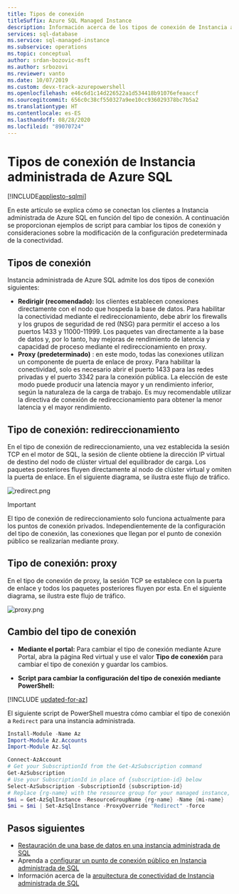 ```yaml
---
title: Tipos de conexión
titleSuffix: Azure SQL Managed Instance
description: Información acerca de los tipos de conexión de Instancia administrada de Azure SQL
services: sql-database
ms.service: sql-managed-instance
ms.subservice: operations
ms.topic: conceptual
author: srdan-bozovic-msft
ms.author: srbozovi
ms.reviewer: vanto
ms.date: 10/07/2019
ms.custom: devx-track-azurepowershell
ms.openlocfilehash: e46c6d1c14d226522a1d534418b91076efeaaccf
ms.sourcegitcommit: 656c0c38cf550327a9ee10cc936029378bc7b5a2
ms.translationtype: HT
ms.contentlocale: es-ES
ms.lasthandoff: 08/28/2020
ms.locfileid: "89070724"
---
```

# <a name="azure-sql-managed-instance-connection-types"></a>Tipos de conexión de Instancia administrada de Azure SQL
[!INCLUDE[appliesto-sqlmi](../includes/appliesto-sqlmi.md)]

En este artículo se explica cómo se conectan los clientes a Instancia administrada de Azure SQL en función del tipo de conexión. A continuación se proporcionan ejemplos de script para cambiar los tipos de conexión y consideraciones sobre la modificación de la configuración predeterminada de la conectividad.

## <a name="connection-types"></a>Tipos de conexión

Instancia administrada de Azure SQL admite los dos tipos de conexión siguientes:

- **Redirigir (recomendado):** los clientes establecen conexiones directamente con el nodo que hospeda la base de datos. Para habilitar la conectividad mediante el redireccionamiento, debe abrir los firewalls y los grupos de seguridad de red (NSG) para permitir el acceso a los puertos 1433 y 11000-11999. Los paquetes van directamente a la base de datos y, por lo tanto, hay mejoras de rendimiento de latencia y capacidad de proceso mediante el redireccionamiento en proxy.
- **Proxy (predeterminado)** : en este modo, todas las conexiones utilizan un componente de puerta de enlace de proxy. Para habilitar la conectividad, solo es necesario abrir el puerto 1433 para las redes privadas y el puerto 3342 para la conexión pública. La elección de este modo puede producir una latencia mayor y un rendimiento inferior, según la naturaleza de la carga de trabajo. Es muy recomendable utilizar la directiva de conexión de redireccionamiento para obtener la menor latencia y el mayor rendimiento.

## <a name="redirect-connection-type"></a>Tipo de conexión: redireccionamiento

En el tipo de conexión de redireccionamiento, una vez establecida la sesión TCP en el motor de SQL, la sesión de cliente obtiene la dirección IP virtual de destino del nodo de clúster virtual del equilibrador de carga. Los paquetes posteriores fluyen directamente al nodo de clúster virtual y omiten la puerta de enlace. En el siguiente diagrama, se ilustra este flujo de tráfico.

![redirect.png](./media/connection-types-overview/redirect.png)

> [!IMPORTANT]
> El tipo de conexión de redireccionamiento solo funciona actualmente para los puntos de conexión privados. Independientemente de la configuración del tipo de conexión, las conexiones que llegan por el punto de conexión público se realizarían mediante proxy.

## <a name="proxy-connection-type"></a>Tipo de conexión: proxy

En el tipo de conexión de proxy, la sesión TCP se establece con la puerta de enlace y todos los paquetes posteriores fluyen por esta. En el siguiente diagrama, se ilustra este flujo de tráfico.

![proxy.png](./media/connection-types-overview/proxy.png)

## <a name="changing-connection-type"></a>Cambio del tipo de conexión

- **Mediante el portal:** Para cambiar el tipo de conexión mediante Azure Portal, abra la página Red virtual y use el valor **Tipo de conexión** para cambiar el tipo de conexión y guardar los cambios.

- **Script para cambiar la configuración del tipo de conexión mediante PowerShell:**

[!INCLUDE [updated-for-az](../../../includes/updated-for-az.md)]

El siguiente script de PowerShell muestra cómo cambiar el tipo de conexión a `Redirect` para una instancia administrada.

```powershell
Install-Module -Name Az
Import-Module Az.Accounts
Import-Module Az.Sql

Connect-AzAccount
# Get your SubscriptionId from the Get-AzSubscription command
Get-AzSubscription
# Use your SubscriptionId in place of {subscription-id} below
Select-AzSubscription -SubscriptionId {subscription-id}
# Replace {rg-name} with the resource group for your managed instance, and replace {mi-name} with the name of your managed instance
$mi = Get-AzSqlInstance -ResourceGroupName {rg-name} -Name {mi-name}
$mi = $mi | Set-AzSqlInstance -ProxyOverride "Redirect" -force
```

## <a name="next-steps"></a>Pasos siguientes

- [Restauración de una base de datos en una instancia administrada de SQL](restore-sample-database-quickstart.md)
- Aprenda a [configurar un punto de conexión público en Instancia administrada de SQL](public-endpoint-configure.md)
- Información acerca de la [arquitectura de conectividad de Instancia administrada de SQL](connectivity-architecture-overview.md)
